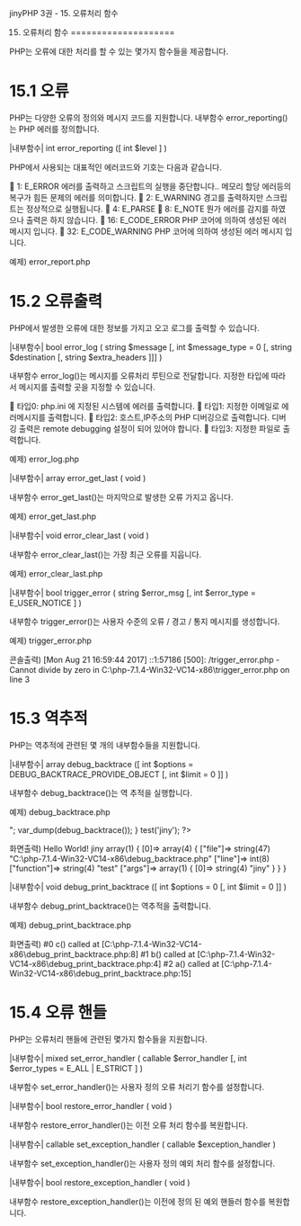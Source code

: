 jinyPHP 3권 - 15. 오류처리 함수

15. 오류처리 함수
====================

PHP는 오류에 대한 처리를 할 수 있는 몇가지 함수들을 제공합니다.

15.1 오류
====================

PHP는 다양한 오류의 정의와 메시지 코드를 지원합니다. 내부함수 error_reporting()는 PHP 에러를 정의합니다.

|내부함수|
int error_reporting ([ int $level ] )

PHP에서 사용되는 대표적인 에러코드와 기호는 다음과 같습니다.

	1:	E_ERROR	에러를 출력하고 스크립트의 실행을 중단합니다.. 메모리 할당 에러등의 복구가 힘든 문제의 에러를 의미합니다.
	2:	E_WARNING	경고를 출력하지만 스크립트는 정상적으로 실행됩니다.
	4:	E_PARSE
	8:	E_NOTE	뭔가 에러를 감지를 하였으나 출력은 하지 않습니다. 
	16:	E_CODE_ERROR	PHP 코어에 의하여 생성된 에러 메시지 입니다.
	32:	E_CODE_WARNING	PHP 코어에 의하여 생성된 에러 메시지 입니다.

예제) error_report.php
<?php

	// Turn off all error reporting
	error_reporting(0);

	// Report simple running errors
	error_reporting(E_ERROR | E_WARNING | E_PARSE);

	// Reporting E_NOTICE can be good too (to report uninitialized
	// variables or catch variable name misspellings ...)
	error_reporting(E_ERROR | E_WARNING | E_PARSE | E_NOTICE);

	// Report all errors except E_NOTICE
	error_reporting(E_ALL & ~E_NOTICE);

	// Report all PHP errors (see changelog)
	error_reporting(E_ALL);

	// Report all PHP errors
	error_reporting(-1);

	// Same as error_reporting(E_ALL);
	ini_set('error_reporting', E_ALL);

?>


15.2 오류출력
====================

PHP에서 발생한 오류에 대한 정보를 가지고 오고 로그를 출력할 수 있습니다. 

|내부함수|
bool error_log ( string $message [, int $message_type = 0 [, string $destination [, string $extra_headers ]]] )

내부함수 error_log()는 메시지를 오류처리 루틴으로 전달합니다. 지정한 타입에 따라서 메시지를 출력할 곳을 지정할 수 있습니다.

	타입0:	php.ini 에 지정된 시스템에 에러를 출력합니다.
	타입1:	지정한 이메일로 에러메시지를 출력합니다.
	타입2:	호스트,IP주소의 PHP 디버깅으로 출력합니다. 디버깅 출력은 remote debugging 설정이 되어 있어야 합니다.
	타입3:	지정한 파일로 출력합니다.	

예제) error_log.php
<?php
	// 지정한 로그파일에 에러를 출력합니다.
	$errFile = "./my-errors.log";
	error_log("You messed up!", 3, $errFile);
?>


|내부함수|
array error_get_last ( void )

내부함수 error_get_last()는 마지막으로 발생한 오류 가지고 옵니다.

예제) error_get_last.php
<?php
	echo $a;
	print_r(error_get_last());
?>

|내부함수|
void error_clear_last ( void )

내부함수 error_clear_last()는 가장 최근 오류를 지웁니다.

예제) error_clear_last.php
<?php
	var_dump(error_get_last());
	error_clear_last();
	var_dump(error_get_last());

	@$a = $b;

	var_dump(error_get_last());
	error_clear_last();
	var_dump(error_get_last());
?>

|내부함수|
bool trigger_error ( string $error_msg [, int $error_type = E_USER_NOTICE ] )

내부함수 trigger_error()는 사용자 수준의 오류 / 경고 / 통지 메시지를 생성합니다.

예제) trigger_error.php
<?php
    trigger_error("Cannot divide by zero", E_USER_ERROR);
?>

콘솔출력)
[Mon Aug 21 16:59:44 2017] ::1:57186 [500]: /trigger_error.php - Cannot divide by zero in C:\php-7.1.4-Win32-VC14-x86\trigger_error.php on line 3

15.3 역추적
====================

PHP는 역추적에 관련된 몇 개의 내부함수들을 지원합니다.

|내부함수|
array debug_backtrace ([ int $options = DEBUG_BACKTRACE_PROVIDE_OBJECT [, int $limit = 0 ]] )

내부함수 debug_backtrace()는 역 추적을 실행합니다.

예제) debug_backtrace.php
<?php
	function test($str)
	{
    	echo "Hello World! $str<br>";
    	var_dump(debug_backtrace());
	}

	test('jiny');
?>

화면출력)
Hello World! jiny
array(1) { [0]=> array(4) { ["file"]=> string(47) "C:\php-7.1.4-Win32-VC14-x86\debug_backtrace.php" ["line"]=> int(8) ["function"]=> string(4) "test" ["args"]=> array(1) { [0]=> string(4) "jiny" } } } 


|내부함수|
void debug_print_backtrace ([ int $options = 0 [, int $limit = 0 ]] )

내부함수 debug_print_backtrace()는 역추적을 출력합니다.

예제) debug_print_backtrace.php
<?php

	function a() {
    	b();
	}

	function b() {
    	c();
	}

	function c(){
    	debug_print_backtrace();
	}

	a();

?>

화면출력)
#0 c() called at [C:\php-7.1.4-Win32-VC14-x86\debug_print_backtrace.php:8] 
#1 b() called at [C:\php-7.1.4-Win32-VC14-x86\debug_print_backtrace.php:4] 
#2 a() called at [C:\php-7.1.4-Win32-VC14-x86\debug_print_backtrace.php:15] 


15.4 오류 핸들
====================

PHP는 오류처리 핸들에 관련된 몇가지 함수들을 지원합니다.

|내부함수|
mixed set_error_handler ( callable $error_handler [, int $error_types = E_ALL | E_STRICT ] )

내부함수 set_error_handler()는 사용자 정의 오류 처리기 함수를 설정합니다.

|내부함수|
bool restore_error_handler ( void )

내부함수 restore_error_handler()는 이전 오류 처리 함수를 복원합니다.

|내부함수|
callable set_exception_handler ( callable $exception_handler )

내부함수 set_exception_handler()는 사용자 정의 예외 처리 함수를 설정합니다.

|내부함수|
bool restore_exception_handler ( void )

내부함수 restore_exception_handler()는 이전에 정의 된 예외 핸들러 함수를 복원합니다.

